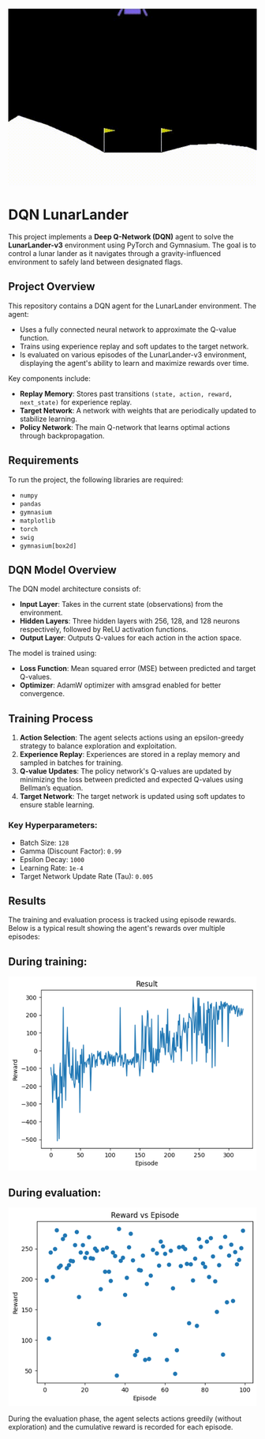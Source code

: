 
![lander](./ll.gif)
# DQN LunarLander

This project implements a **Deep Q-Network (DQN)** agent to solve the **LunarLander-v3** environment using PyTorch and Gymnasium. The goal is to control a lunar lander as it navigates through a gravity-influenced environment to safely land between designated flags.



## Project Overview
This repository contains a DQN agent for the LunarLander environment. The agent:
- Uses a fully connected neural network to approximate the Q-value function.
- Trains using experience replay and soft updates to the target network.
- Is evaluated on various episodes of the LunarLander-v3 environment, displaying the agent's ability to learn and maximize rewards over time.

Key components include:
- **Replay Memory**: Stores past transitions `(state, action, reward, next_state)` for experience replay.
- **Target Network**: A network with weights that are periodically updated to stabilize learning.
- **Policy Network**: The main Q-network that learns optimal actions through backpropagation.

## Requirements
To run the project, the following libraries are required:

- `numpy`
- `pandas`
- `gymnasium`
- `matplotlib`
- `torch`
- `swig`
- `gymnasium[box2d]`

## DQN Model Overview
The DQN model architecture consists of:
- **Input Layer**: Takes in the current state (observations) from the environment.
- **Hidden Layers**: Three hidden layers with 256, 128, and 128 neurons respectively, followed by ReLU activation functions.
- **Output Layer**: Outputs Q-values for each action in the action space.

The model is trained using:
- **Loss Function**: Mean squared error (MSE) between predicted and target Q-values.
- **Optimizer**: AdamW optimizer with amsgrad enabled for better convergence.

## Training Process
1. **Action Selection**: The agent selects actions using an epsilon-greedy strategy to balance exploration and exploitation.
2. **Experience Replay**: Experiences are stored in a replay memory and sampled in batches for training.
3. **Q-value Updates**: The policy network's Q-values are updated by minimizing the loss between predicted and expected Q-values using Bellman’s equation.
4. **Target Network**: The target network is updated using soft updates to ensure stable learning.

### Key Hyperparameters:
- Batch Size: `128`
- Gamma (Discount Factor): `0.99`
- Epsilon Decay: `1000`
- Learning Rate: `1e-4`
- Target Network Update Rate (Tau): `0.005`

## Results
The training and evaluation process is tracked using episode rewards. Below is a typical result showing the agent's rewards over multiple episodes:
## During training:

![Reward vs Episode Plot](./reward_vs_episode.png) 

## During evaluation:

![Reward vs Episode Plot](./eval.png) 

During the evaluation phase, the agent selects actions greedily (without exploration) and the cumulative reward is recorded for each episode.




